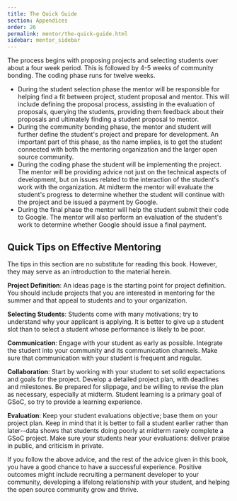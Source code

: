 ```yaml
---
title: The Quick Guide
section: Appendices
order: 26
permalink: mentor/the-quick-guide.html
sidebar: mentor_sidebar
---
```


The process begins with proposing projects and selecting students over about a four week period. This is followed by 4-5 weeks of community bonding. The coding phase runs for twelve weeks.

*   During the student selection phase the mentor will be responsible for helping find a fit between project, student proposal and mentor. This will include defining the proposal process, assisting in the evaluation of proposals, querying the students, providing them feedback about their proposals and ultimately finding a student proposal to mentor.
*   During the community bonding phase, the mentor and student will further define the student's project and prepare for development. An important part of this phase, as the name implies, is to get the student connected with both the mentoring organization and the larger open source community.
*   During the coding phase the student will be implementing the project. The mentor will be providing advice not just on the technical aspects of development, but on issues related to the interaction of the student's work with the organization. At midterm the mentor will evaluate the student's progress to determine whether the student will continue with the project and be issued a payment by Google.
*   During the final phase the mentor will help the student submit their code to Google. The mentor will also perform an evaluation of the student's work to determine whether Google should issue a final payment.


## Quick Tips on Effective Mentoring

The tips in this section are no substitute for reading this book.  However, they may serve as an introduction to the material herein.

**Project Definition**: An ideas page is the starting point for project definition.  You should include projects that you are interested in mentoring for the summer and that appeal to students and to your organization.

**Selecting Students**: Students come with many motivations; try to understand why your applicant is applying. It is better to give up a student slot than to select a student whose performance is likely to be poor.

**Communication**: Engage with your student as early as possible. Integrate the student into your community and its communication channels. Make sure that communication with your student is frequent and regular.

**Collaboration**: Start by working with your student to set solid expectations and goals for the project. Develop a detailed project plan, with deadlines and milestones. Be prepared for slippage, and be willing to revise the plan as necessary, especially at midterm. Student learning is a primary goal of GSoC, so try to provide a learning experience.

**Evaluation**: Keep your student evaluations objective; base them on your project plan.  Keep in mind that it is better to fail a student earlier rather than later--data shows that students doing poorly at midterm rarely complete a GSoC project.  Make sure your students hear your evaluations: deliver praise in public, and criticism in private.

If you follow the above advice, and the rest of the advice given in this book, you have a good chance to have a successful experience. Positive outcomes might include recruiting a permanent developer to your community, developing a lifelong relationship with your student, and helping the open source community grow and thrive.
